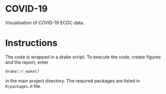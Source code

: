 # COVID-19

Visualisation of COVID-19 ECDC data.

# Instructions

The code is wrapped in a drake script. To execute the code, create figures and the report, enter

```
drake::r_make()
```

in the main project directory. The required packages are listed in `R/packages.R` file.
